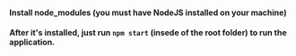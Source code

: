 #### Install node_modules (you must have NodeJS installed on your machine)
#### After it's installed, just run `npm start` (insede of the root folder) to run the application.
